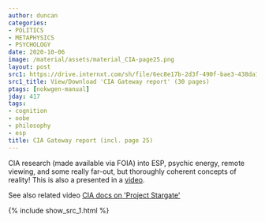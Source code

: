 ```yaml
---
author: duncan
categories:
- POLITICS
- METAPHYSICS
- PSYCHOLOGY
date: 2020-10-06
image: /material/assets/material_CIA-page25.png
layout: post
src1: https://drive.internxt.com/sh/file/6ec8e17b-2d3f-490f-bae3-438da139801b/2cca2fab3873c5c0c53982cb7d01d1122c2aec9a9a6578e29c6a47320af8f50a
src1_title: View/Download 'CIA Gateway report' (30 pages)
ptags: [nokwgen-manual]
jday: 417
tags:
- cognition
- oobe
- philosophy
- esp
title: CIA Gateway report (incl. page 25)
---
```


CIA research (made available via FOIA) into ESP, psychic energy, remote viewing, and some really far-out, but thoroughly coherent concepts of reality!  This is also a presented in a [video](/videos/CIA-stargate.html).

<!--more-->

See also related video [CIA docs on 'Project Stargate'](/videos/CIA-stargate.html)

{% include show_src_1.html %}


